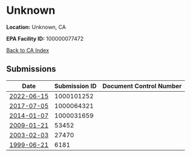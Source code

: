 # Unknown

**Location:** Unknown, CA

**EPA Facility ID:** 100000077472

[Back to CA Index](../../index.md)

## Submissions

| Date | Submission ID | Document Control Number |
|------|--------------|-------------------------|
| [2022-06-15](submissions/1000101252.md) | 1000101252 |  |
| [2017-07-05](submissions/1000064321.md) | 1000064321 |  |
| [2014-01-07](submissions/1000031659.md) | 1000031659 |  |
| [2009-01-21](submissions/53452.md) | 53452 |  |
| [2003-02-03](submissions/27470.md) | 27470 |  |
| [1999-06-21](submissions/6181.md) | 6181 |  |

